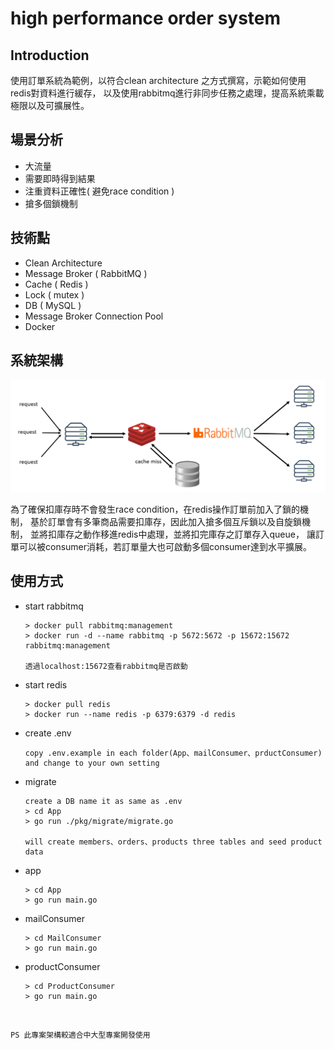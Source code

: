 # **high performance order system**
## **Introduction**
使用訂單系統為範例，以符合clean architecture 之方式撰寫，示範如何使用redis對資料進行緩存，
以及使用rabbitmq進行非同步任務之處理，提高系統乘載極限以及可擴展性。

## 場景分析
* 大流量
* 需要即時得到結果
* 注重資料正確性( 避免race condition )
* 搶多個鎖機制

## **技術點**
* Clean Architecture
* Message Broker ( RabbitMQ )
* Cache ( Redis )
* Lock ( mutex )
* DB ( MySQL )
* Message Broker Connection Pool
* Docker

## 系統架構
![image](https://github.com/francischi/high-concurrent-order-system/blob/main/images/system_design.jpg)

為了確保扣庫存時不會發生race condition，在redis操作訂單前加入了鎖的機制，
基於訂單會有多筆商品需要扣庫存，因此加入搶多個互斥鎖以及自旋鎖機制，
並將扣庫存之動作移進redis中處理，並將扣完庫存之訂單存入queue，
讓訂單可以被consumer消耗，若訂單量大也可啟動多個consumer達到水平擴展。

## 使用方式
* start rabbitmq
    ```
    > docker pull rabbitmq:management
    > docker run -d --name rabbitmq -p 5672:5672 -p 15672:15672 rabbitmq:management

    透過localhost:15672查看rabbitmq是否啟動
    ```

* start redis
    ```
    > docker pull redis
    > docker run --name redis -p 6379:6379 -d redis
    ```
* create .env
    ```
    copy .env.example in each folder(App、mailConsumer、prductConsumer)
    and change to your own setting
    ```
* migrate 
    ```
    create a DB name it as same as .env
    > cd App
    > go run ./pkg/migrate/migrate.go

    will create members、orders、products three tables and seed product data
    ```
* app
    ```
    > cd App
    > go run main.go
    ```

* mailConsumer
    ```
    > cd MailConsumer
    > go run main.go
    ```

* productConsumer
    ```
    > cd ProductConsumer
    > go run main.go
    ```

<br>

```
PS 此專案架構較適合中大型專案開發使用
```